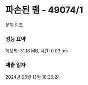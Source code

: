 # 파손된 램 - 49074/1 

[문제 링크](https://level.goorm.io/exam/49074/%ED%8C%8C%EC%86%90%EB%90%9C-%EB%9E%A8/quiz/1) 

### 성능 요약

메모리: 31.18 MB, 시간: 0.03 ms

### 제출 일자

2024년 06월 13일 18:36:24

